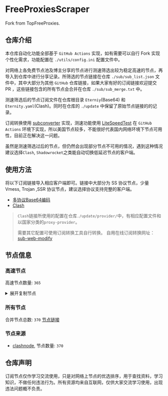 # FreeProxiesScraper

Fork from TopFreeProxies.

## 仓库介绍
本仓库自动化功能全部基于 `GitHub Actions` 实现，如有需要可以自行 Fork 实现个性化需求，功能配置在 `./utils/config.ini` 配置文件中。

对网络上各免费节点池及博主分享的节点进行测速筛选出较为稳定高速的节点，再导入到仓库中进行分享记录。所筛选的节点链接在仓库 `./sub/sub_list.json` 文件中，其中大部分为其他 `GitHub` 仓库链接，如果大家有好的订阅链接欢迎提交 PR ，这些链接包含的所有节点会合并在仓库 `./sub/sub_merge.txt` 中。

测速筛选后的节点订阅文件在仓库根目录 `Eterniy`(Base64) 和 `Eternity.yaml`(Clash)。同时在仓库的 `./update` 中保留了原始节点链接的的记录。

订阅转换使用 [subconverter](https://github.com/tindy2013/subconverter) 实现，测速功能使用 [LiteSpeedTest](https://github.com/xxf098/LiteSpeedTest) 在 `GitHub Actions` 环境下实现，所以美国节点较多，不能很好代表国内网络环境下节点可用性，目前正在解决这一问题。

虽然是测速筛选过后的节点，但仍然会出现部分节点不可用的情况，遇到这种情况建议选择`Clash`, `Shadowrocket`之类能自动切换低延迟节点的客户端。

## 使用方法
将以下订阅链接导入相应客户端即可。链接中大部分为 SS 协议节点，少量 Vmess, Trojan ,SSR 协议节点，建议选择协议支持完整的客户端。

- [多协议Base64编码](https://raw.githubusercontent.com/caijh/FreeProxiesScraper/master/Eternity)
- [Clash](https://raw.githubusercontent.com/caijh/FreeProxiesScraper/master/Eternity.yaml)

>`Clash`链接所使用的配置在仓库`./update/provider/`中，有相应配置文件和以国家分类的`proxy-provider`。
>
>需要其它配置可使用订阅转换工具自行转换。
>自用在线订阅转换网址：[sub-web-modify](https://sub.v1.mk/)

## 节点信息
### 高速节点
高速节点数量: `365`
<details>
  <summary>展开复制节点</summary>

    ss://Y2hhY2hhMjAtaWV0Zi1wb2x5MTMwNTo5YTVkZTdiNy1kMzFkLTQzMjAtODhjMi04ZDYyYWNkODQzYmM@tun.tuzivip.pw:23764#05-0001-CN
    vmess://eyJ2IjoiMiIsInBzIjoiMDUtMDAxNi1DTiIsImFkZCI6InY4LmhlZHVpYW4ubGluayIsInBvcnQiOiIzMDgwOCIsInR5cGUiOiJub25lIiwiaWQiOiJjYmIzZjg3Ny1kMWZiLTM0NGMtODdhOS1kMTUzYmZmZDU0ODQiLCJhaWQiOiIyIiwibmV0Ijoid3MiLCJwYXRoIjoiL29vb28iLCJob3N0IjoidjguaGVkdWlhbi5saW5rIiwidGxzIjoiIn0=
    trojan://ttfang@88.216.67.216:2096?allowInsecure=1&sni=ttfang.fange.me&ws=1&wspath=%2525252FTelegram%252525F0%2525259F%25252587%252525A8%252525F0%2525259F%25252587%252525B3#05-0024-RELAY
    trojan://tg-fq521free@194.76.18.129:443?allowInsecure=1&sni=torjan.xn--xhq44j.eu.org&ws=1&wspath=%2525252F#06-0116-KZ
    trojan://tg-fq521free@45.67.215.95:443?allowInsecure=1&sni=torjan.xn--xhq44j.eu.org&ws=1&wspath=%2525252F#06-0184-RU
    trojan://slch2024@104.18.3.108:8443?allowInsecure=1&sni=ocost-dy.wmlefl.cc&ws=1&wspath=%2525252F#06-0273-RELAY
    trojan://tg-fq521free@216.24.57.30:443?allowInsecure=1&sni=torjan.xn--xhq44j.eu.org&ws=1&wspath=%2525252F#06-0274-US
    trojan://tg-fq521free@198.62.62.67:443?allowInsecure=1&sni=torjan.xn--xhq44j.eu.org&ws=1&wspath=%2525252F#06-0275-US
    trojan://ttfang@45.40.153.216:2096?allowInsecure=1&sni=ttfang.fange.me&ws=1&wspath=Telegram%252525F0%2525259F%25252587%252525A8%252525F0%2525259F%25252587%252525B3#08-0279-US
    trojan://ttfang@72.167.25.216:2096?allowInsecure=1&sni=ttfang.fange.me&ws=1&wspath=Telegram%252525F0%2525259F%25252587%252525A8%252525F0%2525259F%25252587%252525B3#08-0280-US
    trojan://ttfang@63.141.128.216:2096?allowInsecure=1&sni=ttfang.fange.me&ws=1&wspath=Telegram%252525F0%2525259F%25252587%252525A8%252525F0%2525259F%25252587%252525B3#08-0281-US
    trojan://ttfang@69.84.182.216:2096?allowInsecure=1&sni=ttfang.fange.me&ws=1&wspath=Telegram%252525F0%2525259F%25252587%252525A8%252525F0%2525259F%25252587%252525B3#08-0282-US
    trojan://ttfang@45.67.215.216:2096?allowInsecure=1&sni=ttfang.fange.me&ws=1&wspath=Telegram%252525F0%2525259F%25252587%252525A8%252525F0%2525259F%25252587%252525B3#08-0283-RU
    trojan://ttfang@45.40.152.216:2096?allowInsecure=1&sni=ttfang.fange.me&ws=1&wspath=Telegram%252525F0%2525259F%25252587%252525A8%252525F0%2525259F%25252587%252525B3#08-0284-US
    trojan://ttfang@50.62.88.216:2096?allowInsecure=1&sni=ttfang.fange.me&ws=1&wspath=Telegram%252525F0%2525259F%25252587%252525A8%252525F0%2525259F%25252587%252525B3#08-0285-US
    trojan://ttfang@45.131.208.216:2096?allowInsecure=1&sni=ttfang.fange.me&ws=1&wspath=Telegram%252525F0%2525259F%25252587%252525A8%252525F0%2525259F%25252587%252525B3#08-0286-RELAY
    trojan://ttfang@45.131.211.216:2096?allowInsecure=1&sni=ttfang.fange.me&ws=1&wspath=Telegram%252525F0%2525259F%25252587%252525A8%252525F0%2525259F%25252587%252525B3#08-0287-RELAY
    trojan://ttfang@103.133.1.216:2096?allowInsecure=1&sni=ttfang.fange.me&ws=1&wspath=Telegram%252525F0%2525259F%25252587%252525A8%252525F0%2525259F%25252587%252525B3#08-0288-RELAY
    trojan://ttfang@14.102.229.216:2096?allowInsecure=1&sni=ttfang.fange.me&ws=1&wspath=Telegram%252525F0%2525259F%25252587%252525A8%252525F0%2525259F%25252587%252525B3#08-0289-RELAY
    trojan://ttfang@92.53.189.216:2096?allowInsecure=1&sni=ttfang.fange.me&ws=1&wspath=Telegram%252525F0%2525259F%25252587%252525A8%252525F0%2525259F%25252587%252525B3#08-0290-RELAY
    trojan://ttfang@92.53.188.216:2096?allowInsecure=1&sni=ttfang.fange.me&ws=1&wspath=Telegram%252525F0%2525259F%25252587%252525A8%252525F0%2525259F%25252587%252525B3#08-0291-RELAY
    trojan://ttfang@31.43.179.216:2096?allowInsecure=1&sni=ttfang.fange.me&ws=1&wspath=Telegram%252525F0%2525259F%25252587%252525A8%252525F0%2525259F%25252587%252525B3#08-0292-RELAY
    trojan://ttfang@92.243.74.216:2096?allowInsecure=1&sni=ttfang.fange.me&ws=1&wspath=Telegram%252525F0%2525259F%25252587%252525A8%252525F0%2525259F%25252587%252525B3#08-0293-RELAY
    trojan://ttfang@45.159.219.216:2096?allowInsecure=1&sni=ttfang.fange.me&ws=1&wspath=Telegram%252525F0%2525259F%25252587%252525A8%252525F0%2525259F%25252587%252525B3#08-0294-RELAY
    trojan://ttfang@45.131.7.216:2096?allowInsecure=1&sni=ttfang.fange.me&ws=1&wspath=Telegram%252525F0%2525259F%25252587%252525A8%252525F0%2525259F%25252587%252525B3#08-0295-RELAY
    trojan://ttfang@45.131.6.216:2096?allowInsecure=1&sni=ttfang.fange.me&ws=1&wspath=Telegram%252525F0%2525259F%25252587%252525A8%252525F0%2525259F%25252587%252525B3#08-0296-RELAY
    trojan://ttfang@62.72.166.216:2096?allowInsecure=1&sni=ttfang.fange.me&ws=1&wspath=Telegram%252525F0%2525259F%25252587%252525A8%252525F0%2525259F%25252587%252525B3#08-0297-RELAY
    trojan://ttfang@45.131.210.216:2096?allowInsecure=1&sni=ttfang.fange.me&ws=1&wspath=Telegram%252525F0%2525259F%25252587%252525A8%252525F0%2525259F%25252587%252525B3#08-0298-RELAY
    trojan://ttfang@45.85.119.216:2096?allowInsecure=1&sni=ttfang.fange.me&ws=1&wspath=Telegram%252525F0%2525259F%25252587%252525A8%252525F0%2525259F%25252587%252525B3#08-0299-RELAY
    ss://YWVzLTEyOC1nY206c2hhZG93c29ja3M@37.19.198.243:443#09-0300-US
    ss://YWVzLTEyOC1nY206c2hhZG93c29ja3M@37.19.198.160:443#09-0301-US
    ss://YWVzLTEyOC1nY206c2hhZG93c29ja3M@156.146.38.168:443#09-0302-US
    ss://YWVzLTEyOC1nY206c2hhZG93c29ja3M@156.146.38.170:443#09-0303-US
    vmess://eyJ2IjoiMiIsInBzIjoiMDktMDMwNC1VUyIsImFkZCI6IjEwNC4yMzguMTYyLjc2IiwicG9ydCI6IjIwMDg2IiwidHlwZSI6Im5vbmUiLCJpZCI6IjZjZjkzZmU2LTAwNjItNDIxMi05NWFhLTJhYWJjYThiMTFiZiIsImFpZCI6IjAiLCJuZXQiOiJ3cyIsInBhdGgiOiIvIiwiaG9zdCI6IiIsInRscyI6IiJ9
    ss://YWVzLTEyOC1nY206c2hhZG93c29ja3M@156.146.38.167:443#09-0305-US
    ss://YWVzLTEyOC1nY206c2hhZG93c29ja3M@156.146.38.169:443#09-0306-US
    ss://YWVzLTEyOC1nY206c2hhZG93c29ja3M@173.244.56.6:443#09-0307-US
    ss://YWVzLTEyOC1nY206c2hhZG93c29ja3M@173.244.56.9:443#09-0308-US
    ss://YWVzLTEyOC1nY206c2hhZG93c29ja3M@212.102.47.130:443#09-0309-US
    ss://YWVzLTEyOC1nY206c2hhZG93c29ja3M@212.102.47.131:443#09-0310-US
    ss://YWVzLTEyOC1nY206c2hhZG93c29ja3M@212.102.47.132:443#09-0311-US
    ss://Y2hhY2hhMjAtaWV0Zi1wb2x5MTMwNTpRQ1hEeHVEbFRUTUQ3anRnSFVqSW9q@45.158.171.146:8080#09-0312-FR
    ss://Y2hhY2hhMjAtaWV0Zi1wb2x5MTMwNToxUld3WGh3ZkFCNWdBRW96VTRHMlBn@45.87.175.171:8080#09-0313-LT
    ss://Y2hhY2hhMjAtaWV0Zi1wb2x5MTMwNTpvWklvQTY5UTh5aGNRVjhrYTNQYTNB@45.158.171.60:8080#09-0314-FR
    ss://Y2hhY2hhMjAtaWV0Zi1wb2x5MTMwNTpRQ1hEeHVEbFRUTUQ3anRnSFVqSW9q@151.242.251.147:8080#09-0315-AE
    ss://Y2hhY2hhMjAtaWV0Zi1wb2x5MTMwNTpRQ1hEeHVEbFRUTUQ3anRnSFVqSW9q@151.242.251.153:8080#09-0316-AE
    ss://YWVzLTI1Ni1jZmI6ZjhmN2FDemNQS2JzRjhwMw@79.127.233.170:989#09-0317-CA
    ss://Y2hhY2hhMjAtaWV0Zi1wb2x5MTMwNTpvWklvQTY5UTh5aGNRVjhrYTNQYTNB@45.158.171.110:8080#09-0318-FR
    ss://cmM0LW1kNToxNGZGUHJiZXpFM0hEWnpzTU9yNg@107.151.182.253:8080#09-0319-US
    ss://YWVzLTEyOC1nY206c2hhZG93c29ja3M@212.102.53.79:443#09-0320-GB
    ss://Y2hhY2hhMjAtaWV0Zi1wb2x5MTMwNTpRQ1hEeHVEbFRUTUQ3anRnSFVqSW9q@193.29.139.217:8080#09-0321-NL
    ss://Y2hhY2hhMjAtaWV0Zi1wb2x5MTMwNTo0YTJyZml4b3BoZGpmZmE4S1ZBNEFh@151.242.251.144:8080#09-0322-AE
    ss://YWVzLTEyOC1nY206c2hhZG93c29ja3M@212.102.53.195:443#09-0323-GB
    ss://Y2hhY2hhMjAtaWV0Zi1wb2x5MTMwNToxUld3WGh3ZkFCNWdBRW96VTRHMlBn@45.158.171.136:8080#09-0324-FR
    ss://Y2hhY2hhMjAtaWV0Zi1wb2x5MTMwNTpRQ1hEeHVEbFRUTUQ3anRnSFVqSW9q@45.87.175.154:8080#09-0325-LT
    ss://YWVzLTEyOC1nY206c2hhZG93c29ja3M@212.102.53.197:443#09-0326-GB
    ss://YWVzLTEyOC1nY206c2hhZG93c29ja3M@212.102.53.81:443#09-0327-GB
    ss://YWVzLTEyOC1nY206c2hhZG93c29ja3M@212.102.53.196:443#09-0328-GB
    ss://Y2hhY2hhMjAtaWV0Zi1wb2x5MTMwNToxUld3WGh3ZkFCNWdBRW96VTRHMlBn@45.87.175.164:8080#09-0329-LT
    ss://YWVzLTEyOC1nY206c2hhZG93c29ja3M@212.102.53.194:443#09-0330-GB
    ss://YWVzLTEyOC1nY206c2hhZG93c29ja3M@212.102.53.78:443#09-0331-GB
    ss://Y2hhY2hhMjAtaWV0Zi1wb2x5MTMwNTpCb2cwRUxtTU05RFN4RGRR@85.210.120.237:443#09-0332-GB
    ss://Y2hhY2hhMjAtaWV0Zi1wb2x5MTMwNTpRQ1hEeHVEbFRUTUQ3anRnSFVqSW9q@193.29.139.227:8080#09-0333-NL
    ss://Y2hhY2hhMjAtaWV0Zi1wb2x5MTMwNTo0YTJyZml4b3BoZGpmZmE4S1ZBNEFh@193.29.139.157:8080#09-0334-NL
    ss://YWVzLTEyOC1nY206c2hhZG93c29ja3M@212.102.53.198:443#09-0335-GB
    ss://YWVzLTI1Ni1jZmI6ZjhmN2FDemNQS2JzRjhwMw@195.154.169.198:989#09-0336-FR
    ss://Y2hhY2hhMjAtaWV0Zi1wb2x5MTMwNTpRQ1hEeHVEbFRUTUQ3anRnSFVqSW9q@151.242.251.131:8080#09-0337-AE
    ss://YWVzLTI1Ni1jZmI6ZjhmN2FDemNQS2JzRjhwMw@51.15.17.169:989#09-0338-NL
    ss://Y2hhY2hhMjAtaWV0Zi1wb2x5MTMwNTpmOGY3YUN6Y1BLYnNGOHAz@79.127.233.170:990#09-0339-CA
    ss://YWVzLTEyOC1nY206c2hhZG93c29ja3M@149.34.244.68:443#09-0340-NL
    ss://Y2hhY2hhMjAtaWV0Zi1wb2x5MTMwNTp6STdraU5aMFVmVjljWEI3M2E0blJE@164.92.156.41:24206#09-0341-NL
    ss://cmM0LW1kNToxNGZGUHJiZXpFM0hEWnpzTU9yNg@23.251.121.242:8080#09-0342-US
    ss://YWVzLTI1Ni1jZmI6ZjhmN2FDemNQS2JzRjhwMw@156.146.40.194:989#09-0343-SK
    ss://YWVzLTEyOC1nY206c2hhZG93c29ja3M@156.146.62.164:443#09-0344-CH
    ss://YWVzLTEyOC1nY206c2hhZG93c29ja3M@212.102.53.80:443#09-0345-GB
    ss://Y2hhY2hhMjAtaWV0Zi1wb2x5MTMwNTpvWklvQTY5UTh5aGNRVjhrYTNQYTNB@193.29.139.235:8080#09-0346-NL
    ss://Y2hhY2hhMjAtaWV0Zi1wb2x5MTMwNTpLdWlxazJjUDBCTVdyZ21lOUlmRXZw@38.180.211.126:443#09-0347-CA
    ss://YWVzLTI1Ni1jZmI6ZjhmN2FDemNQS2JzRjhwMw@121.127.46.147:989#09-0348-SE
    ss://YWVzLTEyOC1nY206c2hhZG93c29ja3M@156.146.62.162:443#09-0349-CH
    ss://YWVzLTI1Ni1jZmI6ZjhmN2FDemNQS2JzRjhwMw@104.192.226.106:989#09-0350-US
    ss://Y2hhY2hhMjAtaWV0Zi1wb2x5MTMwNTpmOGY3YUN6Y1BLYnNGOHAz@104.192.226.106:990#09-0351-US
    ss://YWVzLTEyOC1nY206c2hhZG93c29ja3M@212.102.53.193:443#09-0352-GB
    ss://YWVzLTEyOC1jZmI6c2hhZG93c29ja3M@109.201.152.181:443#09-0353-NL
    ss://Y2hhY2hhMjAtaWV0Zi1wb2x5MTMwNTphNThmYTYyYjQ5NDRkZGJm@147.45.178.200:57456#09-0354-DE
    ss://YWVzLTI1Ni1jZmI6ZjhmN2FDemNQS2JzRjhwMw@195.154.185.174:989#09-0355-FR
    ss://YWVzLTEyOC1nY206c2hhZG93c29ja3M@156.146.62.161:443#09-0356-CH
    ss://Y2hhY2hhMjAtaWV0Zi1wb2x5MTMwNTpvWEdwMSUyNTJCaWhsZktnODI2SA@185.177.229.245:1866#09-0357-DE
    ss://YWVzLTEyOC1nY206c2hhZG93c29ja3M@141.98.101.178:443#09-0358-GB
    ss://Y2hhY2hhMjAtaWV0Zi1wb2x5MTMwNTphNThmYTYyYjQ5NDRkZGJm@81.19.137.222:57456#09-0359-FR
    vmess://eyJ2IjoiMiIsInBzIjoiMDktMDM2MC1VUyIsImFkZCI6IjEzNy4xNzUuMTI0LjE2NyIsInBvcnQiOiIyMDA4NiIsInR5cGUiOiJub25lIiwiaWQiOiJiNGJjZTUwMC0xMWZlLTRmOGYtYTM0NC0wMWFjMjQ3YWY5YmQiLCJhaWQiOiIwIiwibmV0Ijoid3MiLCJwYXRoIjoiLyIsImhvc3QiOiIiLCJ0bHMiOiIifQ==
    ss://Y2hhY2hhMjAtaWV0Zi1wb2x5MTMwNTo5SmVZeThTa1ZpWHVTSFZzOUdGZVNl@77.110.110.117:443#09-0361-AT
    vmess://eyJ2IjoiMiIsInBzIjoiMDktMDM2Mi1HQiIsImFkZCI6IjY0LjIyNy40NS45MiIsInBvcnQiOiIyMDA4NiIsInR5cGUiOiJub25lIiwiaWQiOiI1ZTAyYmMwMS00MmE3LTQ2MDktYjIwYS00ZDkzZmVlYTY1YzYiLCJhaWQiOiIwIiwibmV0Ijoid3MiLCJwYXRoIjoiLyIsImhvc3QiOiIiLCJ0bHMiOiIifQ==
    ss://YWVzLTI1Ni1jZmI6ZjhmN2FDemNQS2JzRjhwMw@37.19.203.147:989#09-0363-BG
    ss://YWVzLTI1Ni1nY206VEclMjUzQSUyNTQwRW5rZWx0ZV9ub3RpZiUyNTI2JTI1MjZURyUyNTNBJTI1NDBOb3RpZl9DaGF0@152.53.2.128:34045#09-0364-AT
    vmess://eyJ2IjoiMiIsInBzIjoiMDktMDM2NS1OTCIsImFkZCI6IjQ2LjI0My4zLjQyIiwicG9ydCI6IjI1ODA4IiwidHlwZSI6Im5vbmUiLCJpZCI6IjhmZDE2MTcxLThjNzgtNDc1Yy04MGZlLWE2ZjY2YjMxMGJmMyIsImFpZCI6IjAiLCJuZXQiOiJ3cyIsInBhdGgiOiIvIiwiaG9zdCI6IiIsInRscyI6IiJ9
    ss://Y2hhY2hhMjAtaWV0Zi1wb2x5MTMwNTpmOGY3YUN6Y1BLYnNGOHAz@45.154.206.192:990#09-0366-ES
    ss://Y2hhY2hhMjAtaWV0Zi1wb2x5MTMwNTo1WlFoNHBzc1NrNGFLMUpHMVhoQlJn@84.200.91.228:1080#09-0367-DE
    ss://Y2hhY2hhMjAtaWV0Zi1wb2x5MTMwNTpvWEdwMSUyNTJCaWhsZktnODI2SA@204.136.10.115:1866#09-0368-CH
    ss://YWVzLTI1Ni1jZmI6ZjhmN2FDemNQS2JzRjhwMw@37.143.129.230:989#09-0369-FI
    ss://YWVzLTI1Ni1jZmI6ZjhmN2FDemNQS2JzRjhwMw@192.36.27.94:989#09-0370-DK
    ss://Y2hhY2hhMjAtaWV0Zi1wb2x5MTMwNTpmOGY3YUN6Y1BLYnNGOHAz@185.126.237.38:990#09-0371-RO
    ss://Y2hhY2hhMjAtaWV0Zi1wb2x5MTMwNTplVWg0bFNwaTduT1lqMHZTcnFMVWgw@95.163.176.37:8506#09-0372-AT
    ss://Y2hhY2hhMjAtaWV0Zi1wb2x5MTMwNTpxWHZPN3pZVTdLZWFCME1kN0RRTG93@51.195.119.47:1080#09-0373-FR
    ss://Y2hhY2hhMjAtaWV0Zi1wb2x5MTMwNTpmOGY3YUN6Y1BLYnNGOHAz@38.165.233.18:990#09-0374-PY
    ss://YWVzLTEyOC1nY206c2hhZG93c29ja3M@149.22.87.204:443#09-0375-JPtrojan%2F%2Fttfang%4050.62.172.2162096%3FallowInsecure%3D1%26sni%3Dttfang.fange.me%26ws%3D1%26wspath%3DTelegram%2525F0%25259F%252587%2525A8%2525F0%25259F%252587%2525B3%2309-0493-US
    ss://Y2hhY2hhMjAtaWV0Zi1wb2x5MTMwNTpvWklvQTY5UTh5aGNRVjhrYTNQYTNB@45.158.171.66:8080#09-0376-FR
    ss://YWVzLTI1Ni1jZmI6ZjhmN2FDemNQS2JzRjhwMw@192.71.249.78:989#09-0377-BE
    ss://Y2hhY2hhMjAtaWV0Zi1wb2x5MTMwNTpjdklJODVUclc2bjBPR3lmcEhWUzF1@193.29.139.179:8080#09-0378-NL
    ss://Y2hhY2hhMjAtaWV0Zi1wb2x5MTMwNTpmOGY3YUN6Y1BLYnNGOHAz@195.181.160.6:990#09-0379-CZ
    ss://Y2hhY2hhMjAtaWV0Zi1wb2x5MTMwNTpjNDA2NDFjMWY4OWU3YWNi@46.226.163.225:57456#09-0380-GB
    vmess://eyJ2IjoiMiIsInBzIjoiMDktMDM4MS1VUyIsImFkZCI6IjIwNy4xNzQuMjguMjAiLCJwb3J0IjoiMjAwODYiLCJ0eXBlIjoibm9uZSIsImlkIjoiYzZlM2U3NzUtZWE1Ni00ZGNkLTk1MGItYzMyMzExNzM2N2Y0IiwiYWlkIjoiMCIsIm5ldCI6IndzIiwicGF0aCI6Ii8iLCJob3N0IjoiIiwidGxzIjoiIn0=
    ss://Y2hhY2hhMjAtaWV0Zi1wb2x5MTMwNTptU1FpdVQ1alIxN255V2djWE9QclRX@77.105.166.12:8594#09-0382-FR
    ss://cmM0LW1kNToxNGZGUHJiZXpFM0hEWnpzTU9yNg@193.108.119.230:8080#09-0383-DE
    ss://YWVzLTI1Ni1jZmI6ZjhmN2FDemNQS2JzRjhwMw@37.235.49.168:989#09-0384-IS
    ss://Y2hhY2hhMjAtaWV0Zi1wb2x5MTMwNTpvWklvQTY5UTh5aGNRVjhrYTNQYTNB@45.158.171.70:8080#09-0385-FR
    ss://Y2hhY2hhMjAtaWV0Zi1wb2x5MTMwNTpvWklvQTY5UTh5aGNRVjhrYTNQYTNB@45.87.175.92:8080#09-0386-LT
    ss://Y2hhY2hhMjAtaWV0Zi1wb2x5MTMwNTpmOGY3YUN6Y1BLYnNGOHAz@38.54.45.129:990#09-0387-AR
    ss://Y2hhY2hhMjAtaWV0Zi1wb2x5MTMwNTpvWklvQTY5UTh5aGNRVjhrYTNQYTNB@45.87.175.22:8080#09-0388-LT
    ss://Y2hhY2hhMjAtaWV0Zi1wb2x5MTMwNTozNjBlMjFkMjE5NzdkYzEx@103.111.114.29:57456#09-0389-IN
    ss://Y2hhY2hhMjAtaWV0Zi1wb2x5MTMwNTpjdklJODVUclc2bjBPR3lmcEhWUzF1@45.87.175.166:8080#09-0390-LT
    ss://Y2hhY2hhMjAtaWV0Zi1wb2x5MTMwNTpmOGY3YUN6Y1BLYnNGOHAz@185.47.253.227:990#09-0391-EC
    ss://Y2hhY2hhMjAtaWV0Zi1wb2x5MTMwNTpmOGY3YUN6Y1BLYnNGOHAz@92.118.205.228:990#09-0392-PL
    ss://Y2hhY2hhMjAtaWV0Zi1wb2x5MTMwNTpvWklvQTY5UTh5aGNRVjhrYTNQYTNB@103.104.247.49:8080#09-0393-NL
    vmess://eyJ2IjoiMiIsInBzIjoiMDktMDM5NC1VUyIsImFkZCI6IjM4LjEwNi4zLjE0IiwicG9ydCI6IjIwMDg2IiwidHlwZSI6Im5vbmUiLCJpZCI6Ijc2NmMwODcxLTEzNTktNGFlOS04OTIxLTBmNDY4ZWMwMjcyMiIsImFpZCI6IjAiLCJuZXQiOiJ3cyIsInBhdGgiOiIvIiwiaG9zdCI6IiIsInRscyI6IiJ9
    ss://Y2hhY2hhMjAtaWV0Zi1wb2x5MTMwNTpucTk2S2Z0clpBajNMdUZRRVNxbW40NE1vNW9DdW8yY2lwb0VzYWUyNW1ybUhHMm9KNFZUMzdzY0JmVkJwTjVEV3RVRUxadXRWaGhYczhMZTVCOGZaOWhMbjl5dHd2YmY@208.67.105.87:42501#09-0395-NL
    ss://Y2hhY2hhMjAtaWV0Zi1wb2x5MTMwNTpsanFkYWx1MTMuLg@18.162.146.85:8316#09-0396-HK
    ss://Y2hhY2hhMjAtaWV0Zi1wb2x5MTMwNTpsanFkYWx1MTMuLg@18.162.146.85:8319#09-0397-HK
    ss://Y2hhY2hhMjAtaWV0Zi1wb2x5MTMwNTpmOGY3YUN6Y1BLYnNGOHAz@181.119.30.20:990#09-0398-CO
    ss://Y2hhY2hhMjAtaWV0Zi1wb2x5MTMwNTpvWklvQTY5UTh5aGNRVjhrYTNQYTNB@193.29.139.240:8080#09-0399-NL
    ss://Y2hhY2hhMjAtaWV0Zi1wb2x5MTMwNTpmOGY3YUN6Y1BLYnNGOHAz@185.213.23.226:990#09-0400-NO
    ss://Y2hhY2hhMjAtaWV0Zi1wb2x5MTMwNTpvWklvQTY5UTh5aGNRVjhrYTNQYTNB@193.29.139.251:8080#09-0401-NL
    ss://Y2hhY2hhMjAtaWV0Zi1wb2x5MTMwNTpsanFkYWx1MTMuLg@18.162.146.85:8313#09-0402-HK
    ss://Y2hhY2hhMjAtaWV0Zi1wb2x5MTMwNTpmOGY3YUN6Y1BLYnNGOHAz@64.74.163.130:990#09-0403-US
    ss://YWVzLTI1Ni1jZmI6ZjhmN2FDemNQS2JzRjhwMw@154.90.63.177:989#09-0404-KR
    ss://YWVzLTI1Ni1jZmI6ZjhmN2FDemNQS2JzRjhwMw@38.165.233.93:989#09-0405-PY
    ss://YWVzLTI1Ni1jZmI6ZjhmN2FDemNQS2JzRjhwMw@192.71.166.100:989#09-0406-GR
    vmess://eyJ2IjoiMiIsInBzIjoiMDktMDQwNy1JRCIsImFkZCI6IjExOS4yMzUuMjQ5LjE1NCIsInBvcnQiOiIyMDA4NiIsInR5cGUiOiJub25lIiwiaWQiOiJhMDY3MjgzYi0zZDAwLTRiMGEtOWZmYi0zYzE4NGM4M2MwODkiLCJhaWQiOiIwIiwibmV0Ijoid3MiLCJwYXRoIjoiLyIsImhvc3QiOiIiLCJ0bHMiOiIifQ==
    ss://Y2hhY2hhMjAtaWV0Zi1wb2x5MTMwNTpmOGY3YUN6Y1BLYnNGOHAz@185.47.255.22:990#09-0408-PR
    ss://Y2hhY2hhMjAtaWV0Zi1wb2x5MTMwNTpjdklJODVUclc2bjBPR3lmcEhWUzF1@45.87.175.188:8080#09-0409-LT
    ss://Y2hhY2hhMjAtaWV0Zi1wb2x5MTMwNTpmOGY3YUN6Y1BLYnNGOHAz@185.126.239.250:990#09-0410-RU
    ss://Y2hhY2hhMjAtaWV0Zi1wb2x5MTMwNTpmOGY3YUN6Y1BLYnNGOHAz@134.209.147.198:990#09-0411-IN
    vmess://eyJ2IjoiMiIsInBzIjoiMDktMDQxMi1HQiIsImFkZCI6IjE3My4yMDguNTEuMTkzIiwicG9ydCI6IjIwMDg2IiwidHlwZSI6Im5vbmUiLCJpZCI6ImIxNzI2ZWIyLTI3MWItNGNiNi1iYWU4LTM3NjQ3ZTc4Yjc3NiIsImFpZCI6IjAiLCJuZXQiOiJ3cyIsInBhdGgiOiIvIiwiaG9zdCI6IiIsInRscyI6IiJ9
    ss://YWVzLTI1Ni1jZmI6ZjhmN2FDemNQS2JzRjhwMw@194.71.126.31:989#09-0413-RS
    ss://Y2hhY2hhMjAtaWV0Zi1wb2x5MTMwNTpvWklvQTY5UTh5aGNRVjhrYTNQYTNB@45.87.175.58:8080#09-0414-LT
    ss://Y2hhY2hhMjAtaWV0Zi1wb2x5MTMwNTpvWklvQTY5UTh5aGNRVjhrYTNQYTNB@103.104.247.47:8080#09-0415-NL
    ss://YWVzLTI1Ni1jZmI6ZjhmN2FDemNQS2JzRjhwMw@192.71.166.102:989#09-0416-GR
    ss://Y2hhY2hhMjAtaWV0Zi1wb2x5MTMwNTpRQ1hEeHVEbFRUTUQ3anRnSFVqSW9q@45.87.175.157:8080#09-0417-LT
    ss://YWVzLTI1Ni1jZmI6ZjhmN2FDemNQS2JzRjhwMw@154.223.16.212:989#09-0418-CO
    ss://Y2hhY2hhMjAtaWV0Zi1wb2x5MTMwNTpvWklvQTY5UTh5aGNRVjhrYTNQYTNB@45.87.175.35:8080#09-0419-LT
    ss://Y2hhY2hhMjAtaWV0Zi1wb2x5MTMwNTpvWklvQTY5UTh5aGNRVjhrYTNQYTNB@45.87.175.65:8080#09-0420-LT
    ss://YWVzLTI1Ni1jZmI6ZjhmN2FDemNQS2JzRjhwMw@38.54.57.90:989#09-0421-BR
    ss://Y2hhY2hhMjAtaWV0Zi1wb2x5MTMwNTpTamRHQ0h3YWZqa3R0MXJ6cEd4VEtZVHZWQldiOFhhNkU1RFRyNk16YmRIUVN3dnBMaURjemozbjZNQmp5MnV5RlN6Z3FndkNXc0RRbXBNNFZRemZQenlHWUY1OHdkeUQ@208.67.105.196:42029#09-0422-NL
    ss://Y2hhY2hhMjAtaWV0Zi1wb2x5MTMwNTpmOGY3YUN6Y1BLYnNGOHAz@103.163.218.2:990#09-0423-VN
    ss://Y2hhY2hhMjAtaWV0Zi1wb2x5MTMwNTpvWklvQTY5UTh5aGNRVjhrYTNQYTNB@45.87.175.28:8080#09-0424-LT
    ss://YWVzLTI1Ni1jZmI6ZjhmN2FDemNQS2JzRjhwMw@51.15.23.63:989#09-0425-NL
    ss://Y2hhY2hhMjAtaWV0Zi1wb2x5MTMwNTpKSWhONnJCS2thRWJvTE5YVlN2NXJx@142.4.216.225:80#09-0426-CA
    vmess://eyJ2IjoiMiIsInBzIjoiMDktMDQyNy1VUyIsImFkZCI6IjIwNi4yMDYuODAuMjI3IiwicG9ydCI6IjIwMDg2IiwidHlwZSI6Im5vbmUiLCJpZCI6IjBhYmI3YjllLTgxYmEtNDMzNi04Y2E3LTA1Njg2NjAzMmZmMyIsImFpZCI6IjAiLCJuZXQiOiJ3cyIsInBhdGgiOiIvIiwiaG9zdCI6IiIsInRscyI6IiJ9
    ss://Y2hhY2hhMjAtaWV0Zi1wb2x5MTMwNTpRQ1hEeHVEbFRUTUQ3anRnSFVqSW9q@193.29.139.189:8080#09-0428-NL
    ss://Y2hhY2hhMjAtaWV0Zi1wb2x5MTMwNTpjdklJODVUclc2bjBPR3lmcEhWUzF1@45.87.175.192:8080#09-0429-LT
    ss://YWVzLTI1Ni1jZmI6ZjhmN2FDemNQS2JzRjhwMw@103.163.218.2:989#09-0430-VN
    ss://YWVzLTI1Ni1jZmI6ZjhmN2FDemNQS2JzRjhwMw@154.90.62.168:989#09-0431-KR
    trojan://2ee85121-31de-4581-a492-eb00f606e392@192.3.107.252:443?allowInsecure=1&sni=rc8.freeguard.org#09-0432-US
    vmess://eyJ2IjoiMiIsInBzIjoiMDktMDQzMy1LUiIsImFkZCI6IjE4My4xMDkuMTMxLjc1IiwicG9ydCI6IjIwMDg2IiwidHlwZSI6Im5vbmUiLCJpZCI6ImIyNmM0ODAzLTBiY2EtNDY3Yy1hMjQ1LWM5YTgwYmRkNzJlYyIsImFpZCI6IjAiLCJuZXQiOiJ3cyIsInBhdGgiOiIvIiwiaG9zdCI6IiIsInRscyI6IiJ9
    ss://Y2hhY2hhMjAtaWV0Zi1wb2x5MTMwNTpmOGY3YUN6Y1BLYnNGOHAz@203.23.128.33:990#09-0434-HK
    ss://Y2hhY2hhMjAtaWV0Zi1wb2x5MTMwNTpvMzh5dXZ6U2UzbTVhRE5wSHRVUEgxekd3YkdFWFhNRHNHd1ZhdWIyU1lFbUhVYTJXR1pVamllelgzVnZ2YTlDQ3pwanhZdHVKTGdLc1Nuc3lLQmY5Y2lQVmJhM3k0bzM@94.131.21.174:54075#09-0435-US
    ss://Y2hhY2hhMjAtaWV0Zi1wb2x5MTMwNTpOazlhc2dsRHpIemprdFZ6VGt2aGFB@160.19.78.75:443#09-0436-VN
    trojan://ttfang@5.10.214.216:2096?allowInsecure=1&sni=ttfang.fange.me&ws=1&wspath=Telegram%252525F0%2525259F%25252587%252525A8%252525F0%2525259F%25252587%252525B3#09-0437-RELAY
    trojan://ttfang@5.10.215.216:2096?allowInsecure=1&sni=ttfang.fange.me&ws=1&wspath=Telegram%252525F0%2525259F%25252587%252525A8%252525F0%2525259F%25252587%252525B3#09-0438-RELAY
    ss://Y2hhY2hhMjAtaWV0Zi1wb2x5MTMwNTpmOGY3YUN6Y1BLYnNGOHAz@154.205.159.100:990#09-0439-ID
    trojan://ttfang@5.10.244.216:2096?allowInsecure=1&sni=ttfang.fange.me&ws=1&wspath=Telegram%252525F0%2525259F%25252587%252525A8%252525F0%2525259F%25252587%252525B3#09-0440-RELAY
    trojan://ttfang@5.10.245.216:2096?allowInsecure=1&sni=ttfang.fange.me&ws=1&wspath=Telegram%252525F0%2525259F%25252587%252525A8%252525F0%2525259F%25252587%252525B3#09-0441-RELAY
    trojan://ttfang@5.10.246.216:2096?allowInsecure=1&sni=ttfang.fange.me&ws=1&wspath=Telegram%252525F0%2525259F%25252587%252525A8%252525F0%2525259F%25252587%252525B3#09-0442-RELAY
    trojan://ttfang@5.10.247.216:2096?allowInsecure=1&sni=ttfang.fange.me&ws=1&wspath=Telegram%252525F0%2525259F%25252587%252525A8%252525F0%2525259F%25252587%252525B3#09-0443-RELAY
    trojan://ttfang@5.175.141.216:2096?allowInsecure=1&sni=ttfang.fange.me&ws=1&wspath=Telegram%252525F0%2525259F%25252587%252525A8%252525F0%2525259F%25252587%252525B3#09-0444-RELAY
    trojan://2ee85121-31de-4581-a492-eb00f606e392@45.91.171.116:443?allowInsecure=1&sni=sto.freeguard.org#09-0445-SE
    ss://Y2hhY2hhMjAtaWV0Zi1wb2x5MTMwNTpmOGY3YUN6Y1BLYnNGOHAz@223.165.4.173:990#09-0446-TW
    trojan://ttfang@5.182.84.216:2096?allowInsecure=1&sni=ttfang.fange.me&ws=1&wspath=Telegram%252525F0%2525259F%25252587%252525A8%252525F0%2525259F%25252587%252525B3#09-0447-RELAY
    trojan://ttfang@5.182.34.216:2096?allowInsecure=1&sni=ttfang.fange.me&ws=1&wspath=Telegram%252525F0%2525259F%25252587%252525A8%252525F0%2525259F%25252587%252525B3#09-0448-RELAY
    trojan://ttfang@14.102.228.216:2096?allowInsecure=1&sni=ttfang.fange.me&ws=1&wspath=Telegram%252525F0%2525259F%25252587%252525A8%252525F0%2525259F%25252587%252525B3#09-0449-RELAY
    trojan://ttfang@5.182.85.216:2096?allowInsecure=1&sni=ttfang.fange.me&ws=1&wspath=Telegram%252525F0%2525259F%25252587%252525A8%252525F0%2525259F%25252587%252525B3#09-0450-RELAY
    trojan://ttfang@25.25.25.216:2096?allowInsecure=1&sni=ttfang.fange.me&ws=1&wspath=Telegram%252525F0%2525259F%25252587%252525A8%252525F0%2525259F%25252587%252525B3#09-0451-RELAY
    trojan://ttfang@31.12.75.216:2096?allowInsecure=1&sni=ttfang.fange.me&ws=1&wspath=Telegram%252525F0%2525259F%25252587%252525A8%252525F0%2525259F%25252587%252525B3#09-0452-RELAY
    trojan://ttfang@25.26.27.216:2096?allowInsecure=1&sni=ttfang.fange.me&ws=1&wspath=Telegram%252525F0%2525259F%25252587%252525A8%252525F0%2525259F%25252587%252525B3#09-0453-RELAY
    trojan://ttfang@31.185.108.216:2096?allowInsecure=1&sni=ttfang.fange.me&ws=1&wspath=Telegram%252525F0%2525259F%25252587%252525A8%252525F0%2525259F%25252587%252525B3#09-0454-RELAY
    trojan://ttfang@45.8.211.216:2096?allowInsecure=1&sni=ttfang.fange.me&ws=1&wspath=Telegram%252525F0%2525259F%25252587%252525A8%252525F0%2525259F%25252587%252525B3#09-0455-RELAY
    trojan://ttfang@45.12.30.216:2096?allowInsecure=1&sni=ttfang.fange.me&ws=1&wspath=Telegram%252525F0%2525259F%25252587%252525A8%252525F0%2525259F%25252587%252525B3#09-0456-RELAY
    trojan://ttfang@45.12.31.216:2096?allowInsecure=1&sni=ttfang.fange.me&ws=1&wspath=Telegram%252525F0%2525259F%25252587%252525A8%252525F0%2525259F%25252587%252525B3#09-0457-RELAY
    trojan://ttfang@45.40.144.216:2096?allowInsecure=1&sni=ttfang.fange.me&ws=1&wspath=Telegram%252525F0%2525259F%25252587%252525A8%252525F0%2525259F%25252587%252525B3#09-0458-US
    trojan://ttfang@45.40.145.216:2096?allowInsecure=1&sni=ttfang.fange.me&ws=1&wspath=Telegram%252525F0%2525259F%25252587%252525A8%252525F0%2525259F%25252587%252525B3#09-0459-US
    trojan://ttfang@45.40.147.216:2096?allowInsecure=1&sni=ttfang.fange.me&ws=1&wspath=Telegram%252525F0%2525259F%25252587%252525A8%252525F0%2525259F%25252587%252525B3#09-0460-US
    trojan://ttfang@45.40.148.216:2096?allowInsecure=1&sni=ttfang.fange.me&ws=1&wspath=Telegram%252525F0%2525259F%25252587%252525A8%252525F0%2525259F%25252587%252525B3#09-0461-US
    trojan://ttfang@45.40.149.216:2096?allowInsecure=1&sni=ttfang.fange.me&ws=1&wspath=Telegram%252525F0%2525259F%25252587%252525A8%252525F0%2525259F%25252587%252525B3#09-0462-US
    trojan://ttfang@45.40.150.216:2096?allowInsecure=1&sni=ttfang.fange.me&ws=1&wspath=Telegram%252525F0%2525259F%25252587%252525A8%252525F0%2525259F%25252587%252525B3#09-0463-US
    trojan://ttfang@45.40.146.216:2096?allowInsecure=1&sni=ttfang.fange.me&ws=1&wspath=Telegram%252525F0%2525259F%25252587%252525A8%252525F0%2525259F%25252587%252525B3#09-0464-US
    trojan://ttfang@45.40.151.216:2096?allowInsecure=1&sni=ttfang.fange.me&ws=1&wspath=Telegram%252525F0%2525259F%25252587%252525A8%252525F0%2525259F%25252587%252525B3#09-0465-US
    ss://YWVzLTI1Ni1jZmI6ZjhmN2FDemNQS2JzRjhwMw@46.183.184.60:989#09-0466-HR
    trojan://ttfang@45.40.155.216:2096?allowInsecure=1&sni=ttfang.fange.me&ws=1&wspath=Telegram%252525F0%2525259F%25252587%252525A8%252525F0%2525259F%25252587%252525B3#09-0467-US
    trojan://ttfang@45.40.154.216:2096?allowInsecure=1&sni=ttfang.fange.me&ws=1&wspath=Telegram%252525F0%2525259F%25252587%252525A8%252525F0%2525259F%25252587%252525B3#09-0468-US
    trojan://ttfang@45.80.110.216:2096?allowInsecure=1&sni=ttfang.fange.me&ws=1&wspath=Telegram%252525F0%2525259F%25252587%252525A8%252525F0%2525259F%25252587%252525B3#09-0469-RELAY
    trojan://2ee85121-31de-4581-a492-eb00f606e392@103.252.116.138:443?allowInsecure=1&sni=hk.freeguard.org#09-0470-HK
    trojan://ttfang@45.80.108.216:2096?allowInsecure=1&sni=ttfang.fange.me&ws=1&wspath=Telegram%252525F0%2525259F%25252587%252525A8%252525F0%2525259F%25252587%252525B3#09-0471-RELAY
    ss://Y2hhY2hhMjAtaWV0Zi1wb2x5MTMwNTpoYVFwSWRjTHd3dGI@77.83.245.190:443#09-0472-TR
    trojan://ttfang@45.80.111.216:2096?allowInsecure=1&sni=ttfang.fange.me&ws=1&wspath=Telegram%252525F0%2525259F%25252587%252525A8%252525F0%2525259F%25252587%252525B3#09-0473-RELAY
    trojan://ttfang@45.128.76.216:2096?allowInsecure=1&sni=ttfang.fange.me&ws=1&wspath=Telegram%252525F0%2525259F%25252587%252525A8%252525F0%2525259F%25252587%252525B3#09-0474-RELAY
    trojan://ttfang@45.85.118.216:2096?allowInsecure=1&sni=ttfang.fange.me&ws=1&wspath=Telegram%252525F0%2525259F%25252587%252525A8%252525F0%2525259F%25252587%252525B3#09-0475-RELAY
    trojan://ttfang@45.130.125.216:2096?allowInsecure=1&sni=ttfang.fange.me&ws=1&wspath=Telegram%252525F0%2525259F%25252587%252525A8%252525F0%2525259F%25252587%252525B3#09-0476-RELAY
    trojan://ttfang@45.131.5.216:2096?allowInsecure=1&sni=ttfang.fange.me&ws=1&wspath=Telegram%252525F0%2525259F%25252587%252525A8%252525F0%2525259F%25252587%252525B3#09-0477-RELAY
    trojan://ttfang@45.131.4.216:2096?allowInsecure=1&sni=ttfang.fange.me&ws=1&wspath=Telegram%252525F0%2525259F%25252587%252525A8%252525F0%2525259F%25252587%252525B3#09-0478-RELAY
    trojan://ttfang@45.131.209.216:2096?allowInsecure=1&sni=ttfang.fange.me&ws=1&wspath=Telegram%252525F0%2525259F%25252587%252525A8%252525F0%2525259F%25252587%252525B3#09-0479-RELAY
    trojan://ttfang@45.135.235.216:2096?allowInsecure=1&sni=ttfang.fange.me&ws=1&wspath=Telegram%252525F0%2525259F%25252587%252525A8%252525F0%2525259F%25252587%252525B3#09-0480-RELAY
    trojan://ttfang@45.142.120.216:2096?allowInsecure=1&sni=ttfang.fange.me&ws=1&wspath=Telegram%252525F0%2525259F%25252587%252525A8%252525F0%2525259F%25252587%252525B3#09-0481-RELAY
    trojan://ttfang@45.146.201.216:2096?allowInsecure=1&sni=ttfang.fange.me&ws=1&wspath=Telegram%252525F0%2525259F%25252587%252525A8%252525F0%2525259F%25252587%252525B3#09-0482-RELAY
    trojan://ttfang@45.149.12.216:2096?allowInsecure=1&sni=ttfang.fange.me&ws=1&wspath=Telegram%252525F0%2525259F%25252587%252525A8%252525F0%2525259F%25252587%252525B3#09-0483-RELAY
    trojan://ttfang@45.153.7.216:2096?allowInsecure=1&sni=ttfang.fange.me&ws=1&wspath=Telegram%252525F0%2525259F%25252587%252525A8%252525F0%2525259F%25252587%252525B3#09-0484-RELAY
    trojan://ttfang@45.159.216.216:2096?allowInsecure=1&sni=ttfang.fange.me&ws=1&wspath=Telegram%252525F0%2525259F%25252587%252525A8%252525F0%2525259F%25252587%252525B3#09-0485-RELAY
    trojan://ttfang@45.159.218.216:2096?allowInsecure=1&sni=ttfang.fange.me&ws=1&wspath=Telegram%252525F0%2525259F%25252587%252525A8%252525F0%2525259F%25252587%252525B3#09-0486-RELAY
    trojan://ttfang@45.159.217.216:2096?allowInsecure=1&sni=ttfang.fange.me&ws=1&wspath=Telegram%252525F0%2525259F%25252587%252525A8%252525F0%2525259F%25252587%252525B3#09-0487-RELAY
    trojan://ttfang@45.196.29.216:2096?allowInsecure=1&sni=ttfang.fange.me&ws=1&wspath=Telegram%252525F0%2525259F%25252587%252525A8%252525F0%2525259F%25252587%252525B3#09-0488-RELAY
    trojan://ttfang@46.202.30.216:2096?allowInsecure=1&sni=ttfang.fange.me&ws=1&wspath=Telegram%252525F0%2525259F%25252587%252525A8%252525F0%2525259F%25252587%252525B3#09-0489-RELAY
    trojan://ttfang@46.254.92.216:2096?allowInsecure=1&sni=ttfang.fange.me&ws=1&wspath=Telegram%252525F0%2525259F%25252587%252525A8%252525F0%2525259F%25252587%252525B3#09-0490-RELAY
    trojan://ttfang@50.62.90.216:2096?allowInsecure=1&sni=ttfang.fange.me&ws=1&wspath=Telegram%252525F0%2525259F%25252587%252525A8%252525F0%2525259F%25252587%252525B3#09-0491-US
    trojan://ttfang@46.254.93.216:2096?allowInsecure=1&sni=ttfang.fange.me&ws=1&wspath=Telegram%252525F0%2525259F%25252587%252525A8%252525F0%2525259F%25252587%252525B3#09-0492-RELAY
    trojan://ttfang@50.62.89.216:2096?allowInsecure=1&sni=ttfang.fange.me&ws=1&wspath=Telegram%252525F0%2525259F%25252587%252525A8%252525F0%2525259F%25252587%252525B3#09-0494-US
    trojan://ttfang@50.62.91.216:2096?allowInsecure=1&sni=ttfang.fange.me&ws=1&wspath=Telegram%252525F0%2525259F%25252587%252525A8%252525F0%2525259F%25252587%252525B3#09-0495-US
    trojan://ttfang@50.62.173.216:2096?allowInsecure=1&sni=ttfang.fange.me&ws=1&wspath=Telegram%252525F0%2525259F%25252587%252525A8%252525F0%2525259F%25252587%252525B3#09-0496-US
    trojan://ttfang@50.62.174.216:2096?allowInsecure=1&sni=ttfang.fange.me&ws=1&wspath=Telegram%252525F0%2525259F%25252587%252525A8%252525F0%2525259F%25252587%252525B3#09-0497-US
    trojan://ttfang@50.62.175.216:2096?allowInsecure=1&sni=ttfang.fange.me&ws=1&wspath=Telegram%252525F0%2525259F%25252587%252525A8%252525F0%2525259F%25252587%252525B3#09-0498-US
    trojan://ttfang@50.62.194.216:2096?allowInsecure=1&sni=ttfang.fange.me&ws=1&wspath=Telegram%252525F0%2525259F%25252587%252525A8%252525F0%2525259F%25252587%252525B3#09-0499-US
    trojan://ttfang@50.62.198.216:2096?allowInsecure=1&sni=ttfang.fange.me&ws=1&wspath=Telegram%252525F0%2525259F%25252587%252525A8%252525F0%2525259F%25252587%252525B3#09-0500-US
    trojan://ttfang@50.62.195.216:2096?allowInsecure=1&sni=ttfang.fange.me&ws=1&wspath=Telegram%252525F0%2525259F%25252587%252525A8%252525F0%2525259F%25252587%252525B3#09-0501-US
    trojan://ttfang@66.45.118.216:2096?allowInsecure=1&sni=ttfang.fange.me&ws=1&wspath=Telegram%252525F0%2525259F%25252587%252525A8%252525F0%2525259F%25252587%252525B3#09-0502-RELAY
    trojan://ttfang@66.81.247.216:2096?allowInsecure=1&sni=ttfang.fange.me&ws=1&wspath=Telegram%252525F0%2525259F%25252587%252525A8%252525F0%2525259F%25252587%252525B3#09-0503-RELAY
    trojan://ttfang@66.235.200.216:2096?allowInsecure=1&sni=ttfang.fange.me&ws=1&wspath=Telegram%252525F0%2525259F%25252587%252525A8%252525F0%2525259F%25252587%252525B3#09-0505-RELAY
    trojan://ttfang@72.167.230.216:2096?allowInsecure=1&sni=ttfang.fange.me&ws=1&wspath=Telegram%252525F0%2525259F%25252587%252525A8%252525F0%2525259F%25252587%252525B3#09-0506-US
    trojan://ttfang@72.167.241.216:2096?allowInsecure=1&sni=ttfang.fange.me&ws=1&wspath=Telegram%252525F0%2525259F%25252587%252525A8%252525F0%2525259F%25252587%252525B3#09-0507-US
    trojan://ttfang@72.167.242.216:2096?allowInsecure=1&sni=ttfang.fange.me&ws=1&wspath=Telegram%252525F0%2525259F%25252587%252525A8%252525F0%2525259F%25252587%252525B3#09-0508-US
    trojan://ttfang@72.167.243.216:2096?allowInsecure=1&sni=ttfang.fange.me&ws=1&wspath=Telegram%252525F0%2525259F%25252587%252525A8%252525F0%2525259F%25252587%252525B3#09-0509-US
    trojan://ttfang@74.49.214.216:2096?allowInsecure=1&sni=ttfang.fange.me&ws=1&wspath=Telegram%252525F0%2525259F%25252587%252525A8%252525F0%2525259F%25252587%252525B3#09-0510-RELAY
    trojan://ttfang@74.49.215.216:2096?allowInsecure=1&sni=ttfang.fange.me&ws=1&wspath=Telegram%252525F0%2525259F%25252587%252525A8%252525F0%2525259F%25252587%252525B3#09-0511-RELAY
    trojan://ttfang@77.37.33.216:2096?allowInsecure=1&sni=ttfang.fange.me&ws=1&wspath=Telegram%252525F0%2525259F%25252587%252525A8%252525F0%2525259F%25252587%252525B3#09-0512-RELAY
    trojan://ttfang@77.74.228.216:2096?allowInsecure=1&sni=ttfang.fange.me&ws=1&wspath=Telegram%252525F0%2525259F%25252587%252525A8%252525F0%2525259F%25252587%252525B3#09-0513-RELAY
    trojan://ttfang@77.75.199.216:2096?allowInsecure=1&sni=ttfang.fange.me&ws=1&wspath=Telegram%252525F0%2525259F%25252587%252525A8%252525F0%2525259F%25252587%252525B3#09-0514-RELAY
    trojan://ttfang@77.105.163.216:2096?allowInsecure=1&sni=ttfang.fange.me&ws=1&wspath=Telegram%252525F0%2525259F%25252587%252525A8%252525F0%2525259F%25252587%252525B3#09-0515-RELAY
    trojan://ttfang@77.232.140.216:2096?allowInsecure=1&sni=ttfang.fange.me&ws=1&wspath=Telegram%252525F0%2525259F%25252587%252525A8%252525F0%2525259F%25252587%252525B3#09-0516-RELAY
    trojan://ttfang@80.93.202.216:2096?allowInsecure=1&sni=ttfang.fange.me&ws=1&wspath=Telegram%252525F0%2525259F%25252587%252525A8%252525F0%2525259F%25252587%252525B3#09-0517-RELAY
    trojan://ttfang@88.216.66.216:2096?allowInsecure=1&sni=ttfang.fange.me&ws=1&wspath=Telegram%252525F0%2525259F%25252587%252525A8%252525F0%2525259F%25252587%252525B3#09-0518-RELAY
    trojan://ttfang@86.38.214.216:2096?allowInsecure=1&sni=ttfang.fange.me&ws=1&wspath=Telegram%252525F0%2525259F%25252587%252525A8%252525F0%2525259F%25252587%252525B3#09-0519-RELAY
    trojan://ttfang@89.116.161.216:2096?allowInsecure=1&sni=ttfang.fange.me&ws=1&wspath=Telegram%252525F0%2525259F%25252587%252525A8%252525F0%2525259F%25252587%252525B3#09-0520-RELAY
    trojan://ttfang@89.116.46.216:2096?allowInsecure=1&sni=ttfang.fange.me&ws=1&wspath=Telegram%252525F0%2525259F%25252587%252525A8%252525F0%2525259F%25252587%252525B3#09-0521-RELAY
    trojan://ttfang@88.216.69.216:2096?allowInsecure=1&sni=ttfang.fange.me&ws=1&wspath=Telegram%252525F0%2525259F%25252587%252525A8%252525F0%2525259F%25252587%252525B3#09-0522-RELAY
    trojan://ttfang@89.116.180.216:2096?allowInsecure=1&sni=ttfang.fange.me&ws=1&wspath=Telegram%252525F0%2525259F%25252587%252525A8%252525F0%2525259F%25252587%252525B3#09-0523-RELAY
    trojan://ttfang@89.116.250.216:2096?allowInsecure=1&sni=ttfang.fange.me&ws=1&wspath=Telegram%252525F0%2525259F%25252587%252525A8%252525F0%2525259F%25252587%252525B3#09-0524-RELAY
    trojan://ttfang@89.117.112.216:2096?allowInsecure=1&sni=ttfang.fange.me&ws=1&wspath=Telegram%252525F0%2525259F%25252587%252525A8%252525F0%2525259F%25252587%252525B3#09-0525-RELAY
    trojan://ttfang@91.124.127.216:2096?allowInsecure=1&sni=ttfang.fange.me&ws=1&wspath=Telegram%252525F0%2525259F%25252587%252525A8%252525F0%2525259F%25252587%252525B3#09-0526-RELAY
    trojan://ttfang@91.209.253.216:2096?allowInsecure=1&sni=ttfang.fange.me&ws=1&wspath=Telegram%252525F0%2525259F%25252587%252525A8%252525F0%2525259F%25252587%252525B3#09-0527-RELAY
    trojan://ttfang@91.206.71.216:2096?allowInsecure=1&sni=ttfang.fange.me&ws=1&wspath=Telegram%252525F0%2525259F%25252587%252525A8%252525F0%2525259F%25252587%252525B3#09-0528-RELAY
    trojan://ttfang@92.53.191.216:2096?allowInsecure=1&sni=ttfang.fange.me&ws=1&wspath=Telegram%252525F0%2525259F%25252587%252525A8%252525F0%2525259F%25252587%252525B3#09-0529-RELAY
    trojan://ttfang@92.53.190.216:2096?allowInsecure=1&sni=ttfang.fange.me&ws=1&wspath=Telegram%252525F0%2525259F%25252587%252525A8%252525F0%2525259F%25252587%252525B3#09-0530-RELAY
    trojan://ttfang@94.140.0.216:2096?allowInsecure=1&sni=ttfang.fange.me&ws=1&wspath=Telegram%252525F0%2525259F%25252587%252525A8%252525F0%2525259F%25252587%252525B3#09-0531-RELAY
    trojan://ttfang@92.243.75.216:2096?allowInsecure=1&sni=ttfang.fange.me&ws=1&wspath=Telegram%252525F0%2525259F%25252587%252525A8%252525F0%2525259F%25252587%252525B3#09-0532-RELAY
    trojan://ttfang@94.247.142.216:2096?allowInsecure=1&sni=ttfang.fange.me&ws=1&wspath=Telegram%252525F0%2525259F%25252587%252525A8%252525F0%2525259F%25252587%252525B3#09-0533-RELAY
    trojan://ttfang@102.132.188.216:2096?allowInsecure=1&sni=ttfang.fange.me&ws=1&wspath=Telegram%252525F0%2525259F%25252587%252525A8%252525F0%2525259F%25252587%252525B3#09-0534-RELAY
    trojan://ttfang@92.60.74.216:2096?allowInsecure=1&sni=ttfang.fange.me&ws=1&wspath=Telegram%252525F0%2525259F%25252587%252525A8%252525F0%2525259F%25252587%252525B3#09-0535-RELAY
    trojan://ttfang@103.116.7.216:2096?allowInsecure=1&sni=ttfang.fange.me&ws=1&wspath=Telegram%252525F0%2525259F%25252587%252525A8%252525F0%2525259F%25252587%252525B3#09-0536-RELAY
    trojan://ttfang@102.177.176.216:2096?allowInsecure=1&sni=ttfang.fange.me&ws=1&wspath=Telegram%252525F0%2525259F%25252587%252525A8%252525F0%2525259F%25252587%252525B3#09-0537-RELAY
    trojan://ttfang@103.245.228.216:2096?allowInsecure=1&sni=ttfang.fange.me&ws=1&wspath=Telegram%252525F0%2525259F%25252587%252525A8%252525F0%2525259F%25252587%252525B3#09-0538-RELAY
    trojan://ttfang@103.169.142.216:2096?allowInsecure=1&sni=ttfang.fange.me&ws=1&wspath=Telegram%252525F0%2525259F%25252587%252525A8%252525F0%2525259F%25252587%252525B3#09-0539-RELAY
    trojan://ttfang@103.160.204.216:2096?allowInsecure=1&sni=ttfang.fange.me&ws=1&wspath=Telegram%252525F0%2525259F%25252587%252525A8%252525F0%2525259F%25252587%252525B3#09-0540-NOWHERE
    ss://Y2hhY2hhMjAtaWV0Zi1wb2x5MTMwNTpmOGY3YUN6Y1BLYnNGOHAz@185.123.101.241:990#09-0545-TR
    ss://YWVzLTI1Ni1jZmI6YW1hem9uc2tyMDU@176.34.150.214:443#09-0552-IE
    trojan://2ee85121-31de-4581-a492-eb00f606e392@198.46.152.83:443?allowInsecure=1&sni=sj3.freeguard.org#09-0556-US
    ss://Y2hhY2hhMjAtaWV0Zi1wb2x5MTMwNTpjdklJODVUclc2bjBPR3lmcEhWUzF1@45.87.175.181:8080#09-0567-LT
    ss://YWVzLTI1Ni1jZmI6YW1hem9uc2tyMDU@34.244.73.113:443#09-0568-IE
    ss://Y2hhY2hhMjAtaWV0Zi1wb2x5MTMwNTpRQ1hEeHVEbFRUTUQ3anRnSFVqSW9q@193.29.139.138:8080#09-0569-NL
    ss://YWVzLTI1Ni1jZmI6YW1hem9uc2tyMDU@51.44.212.37:443#09-0571-FR
    ss://Y2hhY2hhMjAtaWV0Zi1wb2x5MTMwNTpvWklvQTY5UTh5aGNRVjhrYTNQYTNB@45.87.175.69:8080#09-0573-LT
    ss://Y2hhY2hhMjAtaWV0Zi1wb2x5MTMwNTozNjBlMjFkMjE5NzdkYzEx@104.167.197.25:57456#09-0575-US
    ss://Y2hhY2hhMjAtaWV0Zi1wb2x5MTMwNTpvWklvQTY5UTh5aGNRVjhrYTNQYTNB@193.29.139.202:8080#09-0576-NL
    ss://Y2hhY2hhMjAtaWV0Zi1wb2x5MTMwNTo0YTJyZml4b3BoZGpmZmE4S1ZBNEFh@45.87.175.199:8080#09-0580-LT
    trojan://bpb-trojan@162.159.153.2:443?allowInsecure=1&sni=zamim340.ggff.net&ws=1&wspath=%2525252Ftr#09-0583-RELAY
    ss://Y2hhY2hhMjAtaWV0Zi1wb2x5MTMwNTo5UnZpTmE0dHNjamNtQ0I0MDh2TFNn@46.101.245.131:44354#09-0584-DE
    ss://YWVzLTI1Ni1jZmI6ZjhmN2FDemNQS2JzRjhwMw@79.127.233.170:989#09-0595-CA
    ss://YWVzLTI1Ni1jZmI6VVRKQTU3eXBrMlhLUXBubQ@217.30.10.18:9033#09-0603-PL
    trojan://d6b8011a-c725-435a-9fec-bf6d3530392c@103.160.204.1:443?allowInsecure=1&sni=vle.amclubssss.dpdns.org&ws=1&wspath=%2525252F%2525253Fed%2525253D2560#09-0604-NOWHERE
    trojan://d6b8011a-c725-435a-9fec-bf6d3530392c@198.62.62.4:443?allowInsecure=1&sni=vle.amclubssss.dpdns.org&ws=1&wspath=%2525252F%2525253Fed%2525253D2560#09-0608-US
    trojan://yaml777@172.67.207.57:443?allowInsecure=1&sni=yaml7.ggff.net&ws=1&wspath=%2525252F#09-0614-RELAY
    trojan://2ee85121-31de-4581-a492-eb00f606e392@185.208.207.217:443?allowInsecure=1&sni=dus.freeguard.org#09-0615-DE
    ss://YWVzLTI1Ni1jZmI6R0E5S3plRWd2ZnhOcmdtTQ@217.30.10.18:9019#09-0618-PL
    trojan://d6b8011a-c725-435a-9fec-bf6d3530392c@103.160.204.26:2053?allowInsecure=1&sni=vle.amclubssss.dpdns.org&ws=1&wspath=%2525252F%2525253Fed%2525253D2560#09-0620-NOWHERE
    trojan://Ng35283528@104.16.83.43:443?allowInsecure=1&sni=c2.validbv3528.eu.org&ws=1&wspath=%2525252F#09-0621-RELAY
    trojan://d6b8011a-c725-435a-9fec-bf6d3530392c@156.238.19.69:2096?allowInsecure=1&sni=vle.amclubssss.dpdns.org&ws=1&wspath=%2525252F%2525253Fed%2525253D2560#09-0623-RELAY
    trojan://13253e6e-a1f7-4090-801f-a8dc2b083bef@104.17.148.22:8443?allowInsecure=1&sni=inVinciBLe.fafa20.sHop&ws=1&wspath=%2525252Ftrwidp0ENHXMUNX4bA%2525252Fc2hpcmVuLnlhZW1pa28uZ2dmZi5uZXQ#09-0630-RELAY
    ss://Y2hhY2hhMjAtaWV0Zi1wb2x5MTMwNTozNjBlMjFkMjE5NzdkYzEx@45.139.24.24:57456#09-0631-RU
    trojan://Ng35283528@104.16.83.8:443?allowInsecure=1&sni=c2.validbv3528.eu.org&ws=1&wspath=%2525252F#09-0634-RELAY
    trojan://slch2024@104.18.2.150:443?allowInsecure=1&sni=ocost-dy.wmlefl.cc&ws=1&wspath=%2525252F#09-0640-RELAY
    trojan://d6b8011a-c725-435a-9fec-bf6d3530392c@156.238.18.112:2053?allowInsecure=1&sni=vle.amclubssss.dpdns.org&ws=1&wspath=%2525252F%2525253Fed%2525253D2560#09-0660-RELAY
    ss://Y2hhY2hhMjAtaWV0Zi1wb2x5MTMwNTpmOGY3YUN6Y1BLYnNGOHAz@185.93.173.218:990#09-0661-BO
    ss://Y2hhY2hhMjAtaWV0Zi1wb2x5MTMwNTpXZ0FDd0x5MUJQazQ3Sk96SHlBN3p1@167.71.235.238:47347#09-0727-IN
    vmess://eyJ2IjoiMiIsInBzIjoiMDktMDczMy1UVyIsImFkZCI6IjEwMy42MS4xMzkuMTM3IiwicG9ydCI6IjIwNTIxIiwidHlwZSI6Im5vbmUiLCJpZCI6ImY4ZDkzY2ZiLTNkNWQtNDQ3Yy1hNjk3LTE2NDk2ZGQ3NDY5NyIsImFpZCI6IjAiLCJuZXQiOiJ3cyIsInBhdGgiOiIvIiwiaG9zdCI6IiIsInRscyI6IiJ9
    trojan://d6b8011a-c725-435a-9fec-bf6d3530392c@103.160.204.40:8443?allowInsecure=1&sni=vle.amclubssss.dpdns.org&ws=1&wspath=%2525252F%2525253Fed%2525253D2560#09-0740-NOWHERE
    trojan://d6b8011a-c725-435a-9fec-bf6d3530392c@104.17.71.31:443?allowInsecure=1&sni=vle.amclubssss.dpdns.org&ws=1&wspath=%2525252F%2525253Fed%2525253D2560#09-0759-RELAY
    trojan://f282b878-8711-45a1-8c69-5564172123c1@172.67.156.25:443?allowInsecure=1&sni=aio.zipzap.biz.id&ws=1&wspath=%2525252Faioproxybot%2525252F129.150.49.58-18650#09-0812-RELAY
    ss://YWVzLTI1Ni1jZmI6ZjhmN2FDemNQS2JzRjhwMw@185.123.101.241:989#09-0829-TR
    ss://YWVzLTI1Ni1jZmI6ZjhmN2FDemNQS2JzRjhwMw@46.183.185.15:989#09-0834-MK
    trojan://d6b8011a-c725-435a-9fec-bf6d3530392c@104.17.206.71:443?allowInsecure=1&sni=vle.amclubssss.dpdns.org&ws=1&wspath=%2525252F%2525253Fed%2525253D2560#09-0846-RELAY
    trojan://bpb-trojan@172.67.70.92:443?allowInsecure=1&sni=zamim340.ggff.net&ws=1&wspath=%2525252Ftr#09-0908-RELAY
    trojan://d6b8011a-c725-435a-9fec-bf6d3530392c@162.159.129.67:8443?allowInsecure=1&sni=vle.amclubssss.dpdns.org&ws=1&wspath=%2525252F%2525253Fed%2525253D2560#09-0926-RELAY
    trojan://d6b8011a-c725-435a-9fec-bf6d3530392c@198.62.62.156:443?allowInsecure=1&sni=vle.amclubssss.dpdns.org&ws=1&wspath=%2525252F%2525253Fed%2525253D2560#09-0933-US
    trojan://13253e6e-a1f7-4090-801f-a8dc2b083bef@172.67.171.131:8443?allowInsecure=1&sni=INVincIblE.fAfA20.shop&ws=1&wspath=%2525252FtrYacafkUmerow4kjv%2525252FNzguNDcuMTU3LjY%2525253D%2525253Fed%2525253D2560#09-0936-RELAY
    ss://YWVzLTI1Ni1jZmI6WG44aktkbURNMDBJZU8lMjUyNSUyNTIzJTI1MjQlMjUyM2ZKQU10c0VBRVVPcEgvWVdZdFlxREZuVDBTVg@103.186.154.31:38388#09-0950-VN
    trojan://d6b8011a-c725-435a-9fec-bf6d3530392c@154.83.2.94:2053?allowInsecure=1&sni=vle.amclubssss.dpdns.org&ws=1&wspath=%2525252F%2525253Fed%2525253D2560#09-0955-RELAY
    trojan://slch2024@104.18.2.108:8443?allowInsecure=1&sni=ocost-dy.wmlefl.cc&ws=1&wspath=%2525252F#09-0994-RELAY
    trojan://bpb-trojan@162.159.152.2:443?allowInsecure=1&sni=zamim340.ggff.net&ws=1&wspath=%2525252Ftr%2525253Fed%2525253D2560#09-1018-RELAY
    ss://YWVzLTEyOC1nY206c2hhZG93c29ja3M@212.102.47.129:443#09-1033-UStrojan%2F%2Fttfang%4066.225.252.2162096%3FallowInsecure%3D1%26sni%3Dttfang.fange.me%26ws%3D1%26wspath%3DTelegram%2525F0%25259F%252587%2525A8%2525F0%25259F%252587%2525B3%2309-0504-RELAY
    trojan://13253e6e-a1f7-4090-801f-a8dc2b083bef@172.67.175.148:443?allowInsecure=1&sni=inviNcIble.fafa20.ShOp&ws=1&wspath=%2525252Ftr7PXHQRn4VPwGA2zY%2525252Fc2hpcmVuLnlhZW1pa28uZ2dmZi5uZXQ%2525253D%2525253Fed%2525253D2560#09-1041-RELAY
    trojan://trojan@104.21.22.11:8443?allowInsecure=1&sni=betashop.foz.rf.gd&ws=1&wspath=%2525252F#09-1087-RELAY
    trojan://d6b8011a-c725-435a-9fec-bf6d3530392c@104.17.142.12:443?allowInsecure=1&sni=vle.amclubssss.dpdns.org&ws=1&wspath=%2525252F%2525253Fed%2525253D2560#09-1161-RELAY
    trojan://d6b8011a-c725-435a-9fec-bf6d3530392c@154.83.2.61:8443?allowInsecure=1&sni=vle.amclubssss.dpdns.org&ws=1&wspath=%2525252F%2525253Fed%2525253D2560#09-1222-RELAY
    trojan://d6b8011a-c725-435a-9fec-bf6d3530392c@154.83.2.54:2096?allowInsecure=1&sni=vle.amclubssss.dpdns.org&ws=1&wspath=%2525252F%2525253Fed%2525253D2560#09-1297-RELAY
    trojan://d6b8011a-c725-435a-9fec-bf6d3530392c@103.160.204.36:2087?allowInsecure=1&sni=vle.amclubssss.dpdns.org&ws=1&wspath=%2525252F%2525253Fed%2525253D2560#09-1311-NOWHERE
    trojan://bpb-trojan@104.26.4.60:443?allowInsecure=1&sni=zamim340.ggff.net&ws=1&wspath=%2525252Ftr%2525253Fed%2525253D2560#09-1327-RELAY
    trojan://13253e6e-a1f7-4090-801f-a8dc2b083bef@172.67.171.131:443?allowInsecure=1&sni=InvIncIbLe.fAFa20.sHop&ws=1&wspath=%2525252Ftrvd3MIkUap8awiOAm%2525252Fc2hpcmVuLnlhZW1pa28uZ2dmZi5uZXQ%2525253D%2525253Fed%2525253D2560#09-1395-RELAY
    trojan://d6b8011a-c725-435a-9fec-bf6d3530392c@103.160.204.4:2083?allowInsecure=1&sni=vle.amclubssss.dpdns.org&ws=1&wspath=%2525252F%2525253Fed%2525253D2560#09-1429-NOWHERE
    trojan://slch2024@104.18.3.26:2083?allowInsecure=1&sni=ocost-dy.wmlefl.cc&ws=1&wspath=%2525252F%2525253Fed%2525253D2560#09-1440-RELAY
    trojan://slch2024@104.18.13.51:2087?allowInsecure=1&sni=ocost-dy.wmlefl.cc&ws=1&wspath=%2525252F%2525253Fed%2525253D2560#09-1457-RELAY
    trojan://slch2024@104.18.15.201:2096?allowInsecure=1&sni=ocost-dy.wmlefl.cc&ws=1&wspath=%2525252F%2525253Fed%2525253D2560#09-1462-RELAY
    trojan://slch2024@104.18.4.250:2053?allowInsecure=1&sni=ocost-dy.wmlefl.cc&ws=1&wspath=%2525252F%2525253Fed%2525253D2560#09-1474-RELAY
    trojan://slch2024@104.18.3.150:443?allowInsecure=1&sni=ocost-dy.wmlefl.cc&ws=1&wspath=%2525252F#09-1504-RELAY
    ssr://NDUuMTU0LjIwNC4xMzo0NDM6YXV0aF9hZXMxMjhfbWQ1OmFlcy0xMjgtY2ZiOmh0dHBfcG9zdDpKQ1JVZFhKaU1GWlFUaVFrLz9ncm91cD1VMU5TVUhKdmRtbGtaWEkmcmVtYXJrcz1NRGt0TVRVd09DMURRUSZvYmZzcGFyYW09JnByb3RvcGFyYW09
    trojan://0F22D008-24D4-4DFE-947B-8D2FD64CD24C@104.18.13.229:2053?allowInsecure=1&sni=t.hongkong6.qzz.io&ws=1&wspath=%2525252F#09-1519-RELAY
    vmess://eyJ2IjoiMiIsInBzIjoiMDktMTUyMy1VUyIsImFkZCI6IjIwOS4xMjYuODQuMTg5IiwicG9ydCI6IjQ0MyIsInR5cGUiOiJub25lIiwiaWQiOiIyYzk4MTE2NC05YjkzLTRiY2EtOTRmZi1iNzhkM2Y4NDk4ZDciLCJhaWQiOiIwIiwibmV0Ijoid3MiLCJwYXRoIjoiL3ZtZXNzd3MiLCJob3N0IjoiIiwidGxzIjoiIn0=
    trojan://xxoo@138.197.5.103:443?allowInsecure=1&sni=us.blazeppn.info#09-1527-US
    trojan://d6b8011a-c725-435a-9fec-bf6d3530392c@154.83.2.125:2087?allowInsecure=1&sni=vle.amclubssss.dpdns.org&ws=1&wspath=%2525252F%2525253Fed%2525253D2560#09-1529-RELAY
    trojan://d6b8011a-c725-435a-9fec-bf6d3530392c@194.53.53.249:2083?allowInsecure=1&sni=vle.amclubssss.dpdns.org&ws=1&wspath=%2525252F%2525253Fed%2525253D2560#09-1535-RELAY
    trojan://d6b8011a-c725-435a-9fec-bf6d3530392c@156.238.18.112:2087?allowInsecure=1&sni=vle.amclubssss.dpdns.org&ws=1&wspath=%2525252F%2525253Fed%2525253D2560#09-1536-RELAY
    trojan://d6b8011a-c725-435a-9fec-bf6d3530392c@103.160.204.49:2096?allowInsecure=1&sni=vle.amclubssss.dpdns.org&ws=1&wspath=%2525252F%2525253Fed%2525253D2560#09-1540-NOWHERE
    trojan://yaml777@104.21.61.73:443?allowInsecure=1&sni=yaml7.ggff.net&ws=1&wspath=%2525252F#09-1542-RELAY
    ss://Y2hhY2hhMjAtaWV0Zi1wb2x5MTMwNTo0YTJyZml4b3BoZGpmZmE4S1ZBNEFh@151.242.251.153:8080#09-1557-AE
    trojan://d6b8011a-c725-435a-9fec-bf6d3530392c@104.25.254.4:2087?allowInsecure=1&sni=vle.amclubssss.dpdns.org&ws=1&wspath=%2525252F%2525253Fed%2525253D2560#09-1564-RELAY
    vmess://eyJ2IjoiMiIsInBzIjoiMDktMTU3Ni1SRUxBWSIsImFkZCI6IjE3Mi42Ny4xNTEuMjAyIiwicG9ydCI6IjgwODAiLCJ0eXBlIjoibm9uZSIsImlkIjoiZTkxMjNjY2UtZTRiZC00NmNmLTg0NjYtNzA4YjM2M2E5ODA3IiwiYWlkIjoiMCIsIm5ldCI6IndzIiwicGF0aCI6Ii8iLCJob3N0IjoiIiwidGxzIjoiIn0=
    trojan://d6b8011a-c725-435a-9fec-bf6d3530392c@104.17.128.1:2096?allowInsecure=1&sni=vle.amclubssss.dpdns.org&ws=1&wspath=%2525252F%2525253Fed%2525253D2560#09-1584-RELAY
    ss://Y2hhY2hhMjAtaWV0Zi1wb2x5MTMwNTpMTVNOaDIxVHJYalIyb2syNVEybkU4RU5UMnpvQm1QdmthM1JDQ1VBSFpFTENuV29la1ZqdmFmODlxd2NSa2RieEVmZXAyYmMyYVV0bW54cXZGMWF5UVJlejFKSGpVTGo@141.98.4.67:52952#09-1587-NL
    trojan://d6b8011a-c725-435a-9fec-bf6d3530392c@104.17.68.85:443?allowInsecure=1&sni=vle.amclubssss.dpdns.org&ws=1&wspath=%2525252F%2525253Fed%2525253D2560#09-1588-RELAY
    ss://YWVzLTI1Ni1jZmI6WG44aktkbURNMDBJZU8lMjUyNSUyNTIzJTI1MjQlMjUyM2ZKQU10c0VBRVVPcEgvWVdZdFlxREZuVDBTVg@103.186.154.29:38388#09-1590-VN
    ss://YWVzLTI1Ni1jZmI6WG44aktkbURNMDBJZU8lMjUyNSUyNTIzJTI1MjQlMjUyM2ZKQU10c0VBRVVPcEgvWVdZdFlxREZuVDBTVg@103.186.154.26:38388#09-1591-VN
    ss://YWVzLTI1Ni1jZmI6WG44aktkbURNMDBJZU8lMjUyNSUyNTIzJTI1MjQlMjUyM2ZKQU10c0VBRVVPcEgvWVdZdFlxREZuVDBTVg@103.186.154.19:38388#09-1592-VN
    ss://YWVzLTI1Ni1jZmI6WG44aktkbURNMDBJZU8lMjUyNSUyNTIzJTI1MjQlMjUyM2ZKQU10c0VBRVVPcEgvWVdZdFlxREZuVDBTVg@103.186.154.22:38388#09-1593-VN
    ss://YWVzLTI1Ni1jZmI6WG44aktkbURNMDBJZU8lMjUyNSUyNTIzJTI1MjQlMjUyM2ZKQU10c0VBRVVPcEgvWVdZdFlxREZuVDBTVg@103.186.154.23:38388#09-1594-VN
    ss://YWVzLTI1Ni1jZmI6WG44aktkbURNMDBJZU8lMjUyNSUyNTIzJTI1MjQlMjUyM2ZKQU10c0VBRVVPcEgvWVdZdFlxREZuVDBTVg@103.186.155.23:38388#09-1595-VN
    ss://YWVzLTI1Ni1jZmI6WG44aktkbURNMDBJZU8lMjUyNSUyNTIzJTI1MjQlMjUyM2ZKQU10c0VBRVVPcEgvWVdZdFlxREZuVDBTVg@103.186.155.18:38388#09-1596-VN
    ss://YWVzLTI1Ni1jZmI6WG44aktkbURNMDBJZU8lMjUyNSUyNTIzJTI1MjQlMjUyM2ZKQU10c0VBRVVPcEgvWVdZdFlxREZuVDBTVg@103.186.154.27:38388#09-1598-VN
    ss://YWVzLTI1Ni1jZmI6WG44aktkbURNMDBJZU8lMjUyNSUyNTIzJTI1MjQlMjUyM2ZKQU10c0VBRVVPcEgvWVdZdFlxREZuVDBTVg@103.186.154.18:38388#09-1599-VN
    ss://YWVzLTI1Ni1jZmI6WG44aktkbURNMDBJZU8lMjUyNSUyNTIzJTI1MjQlMjUyM2ZKQU10c0VBRVVPcEgvWVdZdFlxREZuVDBTVg@103.186.155.25:38388#09-1601-VN
    ss://YWVzLTI1Ni1jZmI6WG44aktkbURNMDBJZU8lMjUyNSUyNTIzJTI1MjQlMjUyM2ZKQU10c0VBRVVPcEgvWVdZdFlxREZuVDBTVg@103.186.154.32:38388#09-1602-VN
    ss://YWVzLTI1Ni1jZmI6WG44aktkbURNMDBJZU8lMjUyNSUyNTIzJTI1MjQlMjUyM2ZKQU10c0VBRVVPcEgvWVdZdFlxREZuVDBTVg@103.186.154.24:38388#09-1603-VN
    ss://YWVzLTI1Ni1jZmI6WG44aktkbURNMDBJZU8lMjUyNSUyNTIzJTI1MjQlMjUyM2ZKQU10c0VBRVVPcEgvWVdZdFlxREZuVDBTVg@103.186.154.35:38388#09-1605-VN
    vmess://eyJ2IjoiMiIsInBzIjoiMDktMTYwNi1JTiIsImFkZCI6IjE1Mi42Ny44LjIwNSIsInBvcnQiOiI4MCIsInR5cGUiOiJub25lIiwiaWQiOiI5ZGI0YzcwOC1hZWY4LTQzNTktODIxYi0zOGU0Nzk5MGJlMGQiLCJhaWQiOiIwIiwibmV0Ijoid3MiLCJwYXRoIjoiLyIsImhvc3QiOiIiLCJ0bHMiOiIifQ==
    ss://YWVzLTI1Ni1jZmI6WG44aktkbURNMDBJZU8lMjUyNSUyNTIzJTI1MjQlMjUyM2ZKQU10c0VBRVVPcEgvWVdZdFlxREZuVDBTVg@103.186.155.20:38388#09-1607-VN
    ss://YWVzLTI1Ni1jZmI6WG44aktkbURNMDBJZU8lMjUyNSUyNTIzJTI1MjQlMjUyM2ZKQU10c0VBRVVPcEgvWVdZdFlxREZuVDBTVg@103.186.155.22:38388#09-1608-VN
    ss://cmM0LW1kNToxNGZGUHJiZXpFM0hEWnpzTU9yNg@107.151.182.253:8080#09-1609-US
    trojan://ttfang@138.2.95.61:1111?allowInsecure=1&sni=ttfang.fange.me&ws=1&wspath=%2525252F#09-1612-SG
    trojan://ttfang@103.106.230.186:81?allowInsecure=1&sni=ttfang.fange.me&ws=1&wspath=%2525252F#09-1614-TW
    ss://Y2hhY2hhMjAtaWV0Zi1wb2x5MTMwNTpWcEtBQmNPcE5OQTBsNUcyQVZPbXc4@213.109.147.242:62685#09-1615-NL
    vmess://eyJ2IjoiMiIsInBzIjoiMDktMTYxNi1ERSIsImFkZCI6IjE1OC4xODAuNDkuMTEiLCJwb3J0IjoiODQ0MyIsInR5cGUiOiJub25lIiwiaWQiOiJkZTk0Y2MwYS0wNTkyLTQ5NjktYjFmYy05N2VhOGYwZWEwYjMiLCJhaWQiOiIwIiwibmV0Ijoid3MiLCJwYXRoIjoiL3VzLmtrcC5tZS5ldS5vcmcvYWEiLCJob3N0IjoiIiwidGxzIjoidGxzIn0=
    


</details>

### 所有节点
合并节点总数: `370`
[节点链接](https://raw.githubusercontent.com/caijh/TopFreeProxies/master/sub/sub_merge_base64.txt)

### 节点来源
- [clashnode](https://github.com/imyaoxp/clashnode), 节点数量: `370`


## 仓库声明
订阅节点仅作学习交流使用，只是对网络上节点的优选排序，用于查找资料，学习知识，不做任何违法行为。所有资源均来自互联网，仅供大家交流学习使用，出现违法问题概不负责。

